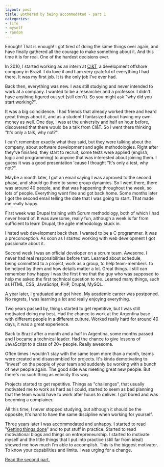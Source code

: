```yaml
---
layout: post
title: Bothered by being accommodated - part 1
categories:
- life
- myself
- random
---
```

Enough! That is enough! I got tired of doing the same things over again, and have finally gathered all the courage to make something about it. And this time it is for real. One of the hardest decisions ever.

In 2010, I started working as an intern at <a title="CI&amp;T" href="http://ciandt.com" target="_blank">CI&amp;T</a>, a development offshore company in Brazil. I do love it and I am very grateful of everything I had there. It was my first job. It is the only job I've ever had.

Back then, everything was new. I was still studying and never intended to work at a company. I wanted to be a researcher and a professor. I didn't have anything figured out yet (still don't). So you might ask "why did you start working?".

It was a big coincidence. I had friends that already worked there and heard great things about it, and as a student I fantasized about having my own money as well. One day, I was at the university and half an hour before, discovered that there would be a talk from CI&amp;T. So I went there thinking "It's only a talk, why not?".

I can't remember exactly what they said, but they were talking about the company, about software development and agile methodologies. Right after they've finished, they start to recruit, some tests were applied (english, logic and programming) to anyone that was interested about joining them. I guess it was a good presentation 'cause I thought "It's only a test, why not?".

Maybe a month later, I got an email saying I was approved to the second phase, and should go there to some group dynamics. So I went there, there was around 40 people, and that was happening throughout the week, so lots of people. Everything went fine and got back home. Some months later I got the second email telling the date that I was going to start. That made me really happy.

First week was Drupal training with Scrum methodology, both of which I had never heard of. It was awesome, really fun, although a week is far from sufficient to learn Drupal, the agile methodology stuck in.

I hated web development back then. I wanted to be a C programmer. It was a preconception. As soon as I started working with web development I got passionate about it.

Second week I was an official developer on a scrum team. Awesome. I never had real responsibilities before that. Learned about schedule, being committed to a project, work as a group, to help team-members  to be helped by them and how details matter a lot. Great things. I still can remember how happy I was the first time that the guy who was supposed to help me asked the first technical question to me. Learned many things, such as HTML, CSS, JavaScript, PHP, Drupal, MySQL.

A year later, I graduated and got hired. My academic career was postponed. No regrets, I was learning a lot and really enjoying everything.

Two years passed by, things started to get repetitive, but I was still motivated doing my best. Had the chance to work at the Argentina base with different people in a different culture. Worked really hard for around 40 days, it was a great experience.

Back to Brazil after a month and a half in Argentina, some months passed and I became a technical leader. Had the chance to give lessons of JavaScript to a class of 20+ people. Really awesome.

Often times I wouldn't stay with the same team more than a month, teams were created and disassembled for projects. It's kinda demotivating to "invest" on the people of your team and suddenly be working with a bunch of new people again. The good side was meeting great new people. But there's no such thing as velocity this way.

Projects started to get repetitive. Things as "challenges", that usually motivated me to work as hard as I could, started to seem as bad planning that the team would have to work after hours to deliver. I got bored and was becoming a complainer.

All this time, I never stopped studying, but although it should be the opposite, It's hard to have the same discipline when working for yourself.

Three years later I was accommodated and unhappy. I started to read "<a title="Getting Things Done: The Art of Stress-Free Productivity" href="http://www.amazon.com/Getting-Things-Done-Stress-Free-Productivity/dp/0142000280" target="_blank">Getting things done</a>" and to put stuff in practice. Started to read motivational blogs and things on entrepreneurship. I started to motivate myself and the little things that I put into practice (still far from ideal) showed me how much I'm able to accomplish. This is the biggest motivator. To know your capabilities and limits. I was urging for a change.

[Read the second part.](/bothered-by-being-accommodated-part-2)
